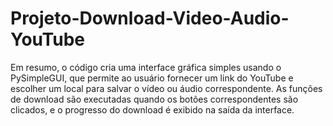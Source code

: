 # Projeto-Download-Video-Audio-YouTube
Em resumo, o código cria uma interface gráfica simples usando o PySimpleGUI, que permite ao usuário fornecer um link do YouTube e escolher um local para salvar o vídeo ou áudio correspondente. As funções de download são executadas quando os botões correspondentes são clicados, e o progresso do download é exibido na saída da interface.
